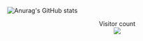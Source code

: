 ![Anurag's GitHub stats](https://github-readme-stats.vercel.app/api?username=acronix98&show_icons=true&theme=shadow_red&custom_title=Acronix98's<pre>GitHub<pre>Stats)

<p align="center"> 
  Visitor count<br>
  <img src="https://profile-counter.glitch.me/Acronix98/count.svg" />
</p>